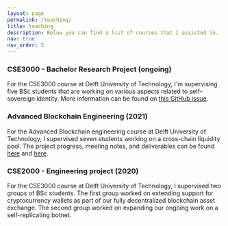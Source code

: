 ```yaml
---
layout: page
permalink: /teaching/
title: teaching
description: Below you can find a list of courses that I assisted in.
nav: true
nav_order: 5
---
```


### CSE3000 - Bachelor Research Project (ongoing)

For the CSE3000 course at Delft University of Technology, I'm supervising five BSc students that are working on various aspects related to self-sovereign identity. More information can be found on [this GitHub issue](https://github.com/Tribler/tribler/issues/6050).

### Advanced Blockchain Engineering (2021)

For the Advanced Blockchain engineering course at Delft University of Technology, I supervised seven students working on a cross-chain liquidity pool. The project progress, meeting notes, and deliverables can be found [here](https://github.com/Tribler/tribler/issues/5988) and [here](https://github.com/Tribler/tribler/issues/5996).

### CSE2000 - Engineering project (2020)

For the CSE3000 course at Delft University of Technology, I supervised two groups of BSc students. The first group worked on extending support for cryptocurrency wallets as part of our fully decentralized blockchain asset exchange. The second group worked on expanding our ongoing work on a self-replicating botnet.
